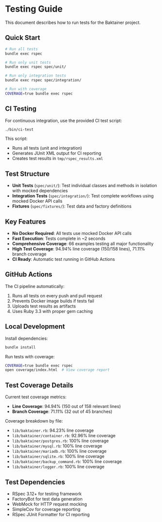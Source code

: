 # Testing Guide

This document describes how to run tests for the Baktainer project.

## Quick Start

```bash
# Run all tests
bundle exec rspec

# Run only unit tests
bundle exec rspec spec/unit/

# Run only integration tests  
bundle exec rspec spec/integration/

# Run with coverage
COVERAGE=true bundle exec rspec
```

## CI Testing

For continuous integration, use the provided CI test script:

```bash
./bin/ci-test
```

This script:
- Runs all tests (unit and integration)
- Generates JUnit XML output for CI reporting
- Creates test results in `tmp/rspec_results.xml`

## Test Structure

- **Unit Tests** (`spec/unit/`): Test individual classes and methods in isolation with mocked dependencies
- **Integration Tests** (`spec/integration/`): Test complete workflows using mocked Docker API calls
- **Fixtures** (`spec/fixtures/`): Test data and factory definitions

## Key Features

- **No Docker Required**: All tests use mocked Docker API calls
- **Fast Execution**: Tests complete in ~2 seconds
- **Comprehensive Coverage**: 66 examples testing all major functionality
- **High Test Coverage**: 94.94% line coverage (150/158 lines), 71.11% branch coverage
- **CI Ready**: Automatic test running in GitHub Actions

## GitHub Actions

The CI pipeline automatically:
1. Runs all tests on every push and pull request
2. Prevents Docker image builds if tests fail
3. Uploads test results as artifacts
4. Uses Ruby 3.3 with proper gem caching

## Local Development

Install dependencies:
```bash
bundle install
```

Run tests with coverage:
```bash
COVERAGE=true bundle exec rspec
open coverage/index.html  # View coverage report
```

## Test Coverage Details

Current test coverage metrics:
- **Line Coverage**: 94.94% (150 out of 158 relevant lines)
- **Branch Coverage**: 71.11% (32 out of 45 branches)

Coverage breakdown by file:
- `lib/baktainer.rb`: 94.23% line coverage
- `lib/baktainer/container.rb`: 92.96% line coverage  
- `lib/baktainer/postgres.rb`: 100% line coverage
- `lib/baktainer/mysql.rb`: 100% line coverage
- `lib/baktainer/mariadb.rb`: 100% line coverage
- `lib/baktainer/sqlite.rb`: 100% line coverage
- `lib/baktainer/backup_command.rb`: 100% line coverage
- `lib/baktainer/logger.rb`: 100% line coverage

## Test Dependencies

- RSpec 3.12+ for testing framework
- FactoryBot for test data generation
- WebMock for HTTP request mocking
- SimpleCov for coverage reporting
- RSpec JUnit Formatter for CI reporting